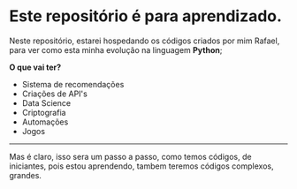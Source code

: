 <h1>Este repositório é para aprendizado.</h1>

Neste repositório, estarei hospedando os códigos criados por mim Rafael, para ver como esta minha evolução na linguagem **Python**;

**O que vai ter?**

- Sistema de recomendações
- Criações de API's
- Data Science
- Criptografia
- Automações
- Jogos
<hr> 
Mas é claro, isso sera um passo a passo, como temos códigos, de iniciantes, pois estou aprendendo, tambem teremos códigos complexos, grandes.